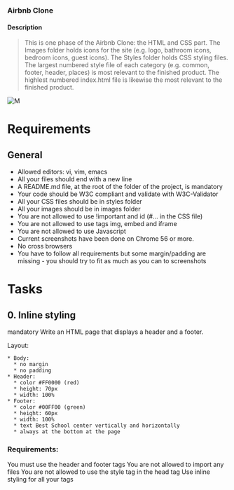 ### Airbnb Clone

#### Description
> This is one phase of the Airbnb Clone: the HTML and CSS part. The Images
> folder holds icons for the site (e.g. logo, bathroom icons, bedroom icons,
> guest icons). The Styles folder holds CSS styling files. The largest numbered
> style file of each category (e.g. common, footer, header, places) is most
> relevant to the finished product. The highlest numbered index.html file is
> likewise the most relevant to the finished product.

![M](https://i.imgur.com/ujItUkN.png)

# Requirements
## General
* Allowed editors: vi, vim, emacs
* All your files should end with a new line
* A README.md file, at the root of the folder of the project, is mandatory
* Your code should be W3C compliant and validate with W3C-Validator
* All your CSS files should be in styles folder
* All your images should be in images folder
* You are not allowed to use !important and id (#... in the CSS file)
* You are not allowed to use tags img, embed and iframe
* You are not allowed to use Javascript
* Current screenshots have been done on Chrome 56 or more.
* No cross browsers
* You have to follow all requirements but some margin/padding are missing - you should try to fit as much as you can to screenshots

# Tasks
## 0. Inline styling
mandatory
Write an HTML page that displays a header and a footer.

Layout:

	* Body:
	  * no margin
	  * no padding
	* Header:
	  * color #FF0000 (red)
	  * height: 70px
	  * width: 100%
	* Footer:
	  * color #00FF00 (green)
	  * height: 60px
	  * width: 100%
	  * text Best School center vertically and horizontally
	  * always at the bottom at the page
### Requirements:

You must use the header and footer tags
You are not allowed to import any files
You are not allowed to use the style tag in the head tag
Use inline styling for all your tags
